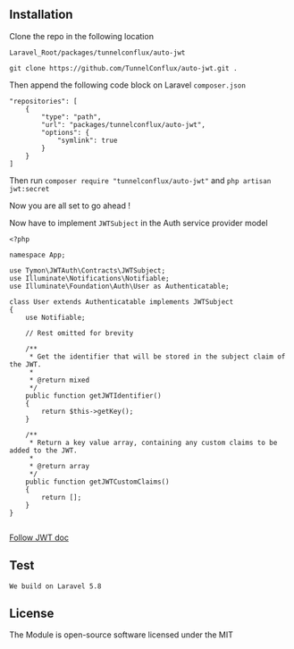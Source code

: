## Installation
Clone the repo in the following location

```Laravel_Root/packages/tunnelconflux/auto-jwt```

```git clone https://github.com/TunnelConflux/auto-jwt.git .```

Then append the following code block on Laravel ```composer.json```

```
"repositories": [
    {
        "type": "path",
        "url": "packages/tunnelconflux/auto-jwt",
        "options": {
            "symlink": true
        }
    }
]

```

Then run ```composer require "tunnelconflux/auto-jwt"``` and ```php artisan jwt:secret```

Now you are all set to go ahead !

Now have to implement ```JWTSubject``` in the Auth service provider model

```
<?php

namespace App;

use Tymon\JWTAuth\Contracts\JWTSubject;
use Illuminate\Notifications\Notifiable;
use Illuminate\Foundation\Auth\User as Authenticatable;

class User extends Authenticatable implements JWTSubject
{
    use Notifiable;

    // Rest omitted for brevity

    /**
     * Get the identifier that will be stored in the subject claim of the JWT.
     *
     * @return mixed
     */
    public function getJWTIdentifier()
    {
        return $this->getKey();
    }

    /**
     * Return a key value array, containing any custom claims to be added to the JWT.
     *
     * @return array
     */
    public function getJWTCustomClaims()
    {
        return [];
    }
}


```

[Follow JWT doc](https://github.com/tymondesigns/jwt-auth/blob/1.0.0-rc.4.1/docs)

## Test
```We build on Laravel 5.8```

## License
The Module is open-source software licensed under the MIT